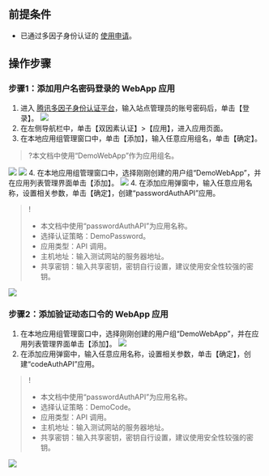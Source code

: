## 前提条件
- 已通过多因子身份认证的 [使用申请](https://cloud.tencent.com/apply/p/h6yib8x1nce)。

## 操作步骤
### 步骤1：添加用户名密码登录的 WebApp 应用
1. 进入 [腾讯多因子身份认证平台](https://admin.tencentmfa.com/am/login/login.html)，输入站点管理员的账号密码后，单击【登录】。
![](https://main.qcloudimg.com/raw/6b35e3e91dbeba8717be71d126ef80b0.png)
2. 在左侧导航栏中，单击【双因素认证】>【应用】，进入应用页面。
3. 在本地应用组管理窗口中，单击【添加】，输入任意应用组名，单击【确定】。
>?本文档中使用“DemoWebApp”作为应用组名。
>
![](https://main.qcloudimg.com/raw/fa768124f443e85e3adc9d03dc369512.png)
![](https://main.qcloudimg.com/raw/1c3a366fc732281bcae5240a429261ba.png)
4. 在本地应用组管理窗口中，选择刚刚创建的用户组“DemoWebApp”，并在应用列表管理界面单击【添加】。
![](https://main.qcloudimg.com/raw/6637eaffc693f52027f908364f0f9706.png)
4. 在添加应用弹窗中，输入任意应用名称，设置相关参数，单击【确定】，创建“passwordAuthAPI”应用。 
>!
>- 本文档中使用“passwordAuthAPI”为应用名称。
>- 选择认证策略：DemoPassword。
>- 应用类型：API 调用。
>- 主机地址：输入测试网站的服务器地址。
>- 共享密钥：输入共享密钥，密钥自行设置，建议使用安全性较强的密钥。
>
![](https://main.qcloudimg.com/raw/f1e8bdbb48a8fa9eaa6511a46a0f3400.png)

### 步骤2：添加验证动态口令的 WebApp 应用
1. 在本地应用组管理窗口中，选择刚刚创建的用户组“DemoWebApp”，并在应用列表管理界面单击【添加】。
![](https://main.qcloudimg.com/raw/6637eaffc693f52027f908364f0f9706.png)
2. 在添加应用弹窗中，输入任意应用名称，设置相关参数，单击【确定】，创建“codeAuthAPI”应用。 
>!
>- 本文档中使用“passwordAuthAPI”为应用名称。
>- 选择认证策略：DemoCode。
>- 应用类型：API 调用。
>- 主机地址：输入测试网站的服务器地址。
>- 共享密钥：输入共享密钥，密钥自行设置，建议使用安全性较强的密钥。
>
![](https://main.qcloudimg.com/raw/3b2a32ce2e41cf04a77f6dbe2ce6e997.png)
